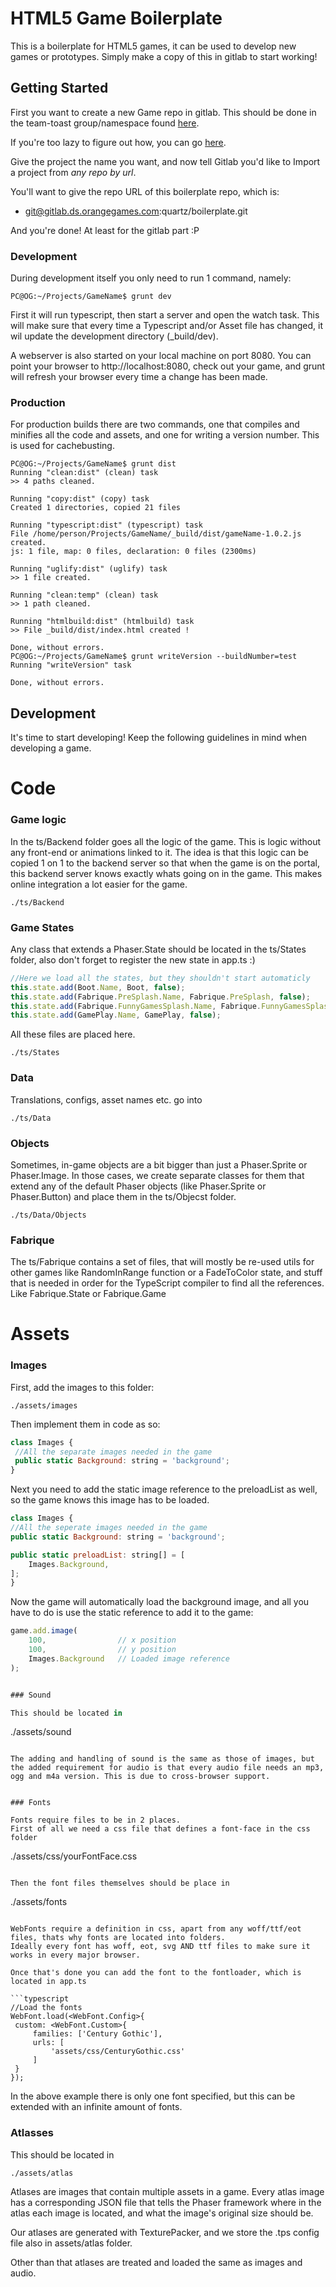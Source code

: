 HTML5 Game Boilerplate
=======================

This is a boilerplate for HTML5 games, it can be used to develop new games or prototypes. Simply make a copy of this in gitlab to start working!

Getting Started
---------------

First you want to create a new Game repo in gitlab. This should be done in the team-toast group/namespace found [here](https://gitlab.ds.orangegames.com/team-toast/).

If you're too lazy to figure out how, you can go [here](https://gitlab.ds.orangegames.com/projects/new?namespace_id=15#).

Give the project the name you want, and now tell Gitlab you'd like to Import a project from *any repo by url*.

You'll want to give the repo URL of this boilerplate repo, which is:
* git@gitlab.ds.orangegames.com:quartz/boilerplate.git

And you're done! At least for the gitlab part :P

### Development
During development itself you only need to run 1 command, namely:
```
PC@OG:~/Projects/GameName$ grunt dev
```

First it will run typescript, then start a server and open the watch task.
This will make sure that every time a Typescript and/or Asset file has changed, it wil update the development directory (_build/dev).

A webserver is also started on your local machine on port 8080. You can point your browser to http://localhost:8080, check out your game, and grunt will refresh your browser every time a change has been made.

### Production
For production builds there are two commands, one that compiles and minifies all the code and assets, and one for writing a version number. This is used for cachebusting.
```
PC@OG:~/Projects/GameName$ grunt dist
Running "clean:dist" (clean) task
>> 4 paths cleaned.

Running "copy:dist" (copy) task
Created 1 directories, copied 21 files

Running "typescript:dist" (typescript) task
File /home/person/Projects/GameName/_build/dist/gameName-1.0.2.js created.
js: 1 file, map: 0 files, declaration: 0 files (2300ms)

Running "uglify:dist" (uglify) task
>> 1 file created.

Running "clean:temp" (clean) task
>> 1 path cleaned.

Running "htmlbuild:dist" (htmlbuild) task
>> File _build/dist/index.html created !

Done, without errors.
PC@OG:~/Projects/GameName$ grunt writeVersion --buildNumber=test
Running "writeVersion" task

Done, without errors.

```

Development
------------

It's time to start developing!
Keep the following guidelines in mind when developing a game.

Code
====

### Game logic

In the ts/Backend folder goes all the logic of the game. This is logic without any front-end or animations linked to it. The idea is that this logic can be copied 1 on 1 to the backend server so that when the game is on the portal, this backend server knows exactly whats going on in the game.
This makes online integration a lot easier for the game.
```
./ts/Backend
```


### Game States

Any class that extends a Phaser.State should be located in the ts/States folder, also don't forget to register the new state in app.ts :)
```javascript
//Here we load all the states, but they shouldn't start automaticly
this.state.add(Boot.Name, Boot, false);
this.state.add(Fabrique.PreSplash.Name, Fabrique.PreSplash, false);
this.state.add(Fabrique.FunnyGamesSplash.Name, Fabrique.FunnyGamesSplash, false);
this.state.add(GamePlay.Name, GamePlay, false);
```
All these files are placed here.

```
./ts/States
```

### Data

Translations, configs, asset names etc. go into
```
./ts/Data
```

### Objects

Sometimes, in-game objects are a bit bigger than just a Phaser.Sprite or Phaser.Image.
In those cases, we create separate classes for them that extend any of the default Phaser objects (like Phaser.Sprite or Phaser.Button) and place them in the ts/Objecst folder.
```
./ts/Data/Objects
```

### Fabrique

The ts/Fabrique contains a set of files, that will mostly be re-used utils for other games like RandomInRange function or a FadeToColor state, and stuff that is needed in order for the TypeScript compiler to find all the references.
Like Fabrique.State or Fabrique.Game


Assets
======

### Images
First, add the images to this folder:

```
./assets/images
```
Then implement them in code as so:

```javascript
class Images {
 //All the separate images needed in the game
 public static Background: string = 'background';
}
```

Next you need to add the static image reference to the preloadList as well, so the game knows this image has to be loaded.
```javascript
class Images {
//All the seperate images needed in the game
public static Background: string = 'background';

public static preloadList: string[] = [
    Images.Background,
];
}
```

Now the game will automatically load the background image, and all you have to do is use the static reference to add it to the game:
```javascript
game.add.image(
    100,                // x position
    100,                // y position
    Images.Background   // Loaded image reference
);


### Sound

This should be located in
```
./assets/sound
```

The adding and handling of sound is the same as those of images, but the added requirement for audio is that every audio file needs an mp3, ogg and m4a version. This is due to cross-browser support.


### Fonts

Fonts require files to be in 2 places. 
First of all we need a css file that defines a font-face in the css folder
```
./assets/css/yourFontFace.css
```

Then the font files themselves should be place in
```
./assets/fonts
```

WebFonts require a definition in css, apart from any woff/ttf/eot files, thats why fonts are located into folders.
Ideally every font has woff, eot, svg AND ttf files to make sure it works in every major browser.

Once that's done you can add the font to the fontloader, which is located in app.ts

```typescript
//Load the fonts
WebFont.load(<WebFont.Config>{
 custom: <WebFont.Custom>{
     families: ['Century Gothic'],
     urls: [
         'assets/css/CenturyGothic.css'
     ]
 }
});
```
In the above example there is only one font specified, but this can be extended with an infinite amount of fonts.


### Atlasses

This should be located in
```
./assets/atlas
```
Atlases are images that contain multiple assets in a game. Every atlas image has a corresponding JSON file that tells the Phaser framework where in the atlas each image is located, and what the image's original size should be.

Our atlases are generated with TexturePacker, and we store the .tps config file also in assets/atlas folder.

Other than that atlases are treated and loaded the same as images and audio.